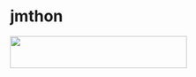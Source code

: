# jmthon

<p align="left"><a href="https://heroku.com/deploy?template=https://github.com/VVHPP/mus"> <img src="https://img.shields.io/badge/Deploy%20To%20Heroku-purple?style=for-the-badge&logo=heroku" width="320" height="58.45"/></a></p>
